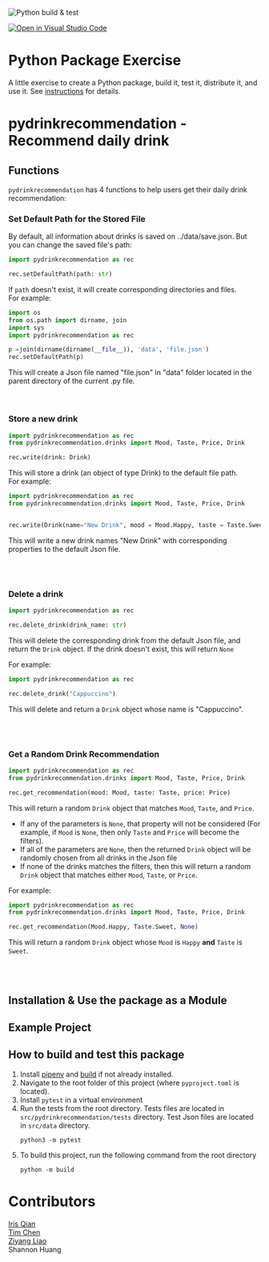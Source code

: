 ![Python build & test](https://github.com/software-students-fall2022/python-package-exercise-project-3-team-5/actions/workflows/main.yml/badge.svg)

[![Open in Visual Studio Code](https://classroom.github.com/assets/open-in-vscode-c66648af7eb3fe8bc4f294546bfd86ef473780cde1dea487d3c4ff354943c9ae.svg)](https://classroom.github.com/online_ide?assignment_repo_id=9088608&assignment_repo_type=AssignmentRepo)
# Python Package Exercise

A little exercise to create a Python package, build it, test it, distribute it, and use it. See [instructions](./instructions.md) for details.

# pydrinkrecommendation - Recommend daily drink


## Functions
`pydrinkrecommendation` has 4 functions to help users get their daily drink recommendation: 

### **Set Default Path for the Stored File**
By default, all information about drinks is saved on ../data/save.json. But you can change the saved file's path:
```python
import pydrinkrecommendation as rec

rec.setDefaultPath(path: str)
```
If `path` doesn't exist, it will create corresponding directories and files.\
For example:
```python
import os
from os.path import dirname, join
import sys
import pydrinkrecommendation as rec

p =join(dirname(dirname(__file__)), 'data', 'file.json')
rec.setDefaultPath(p)
```
This will create a Json file named "file.json" in "data" folder located in the parent directory of the current .py file.
<br>\
<br>

### **Store a new drink**
```python
import pydrinkrecommendation as rec
from pydrinkrecommendation.drinks import Mood, Taste, Price, Drink

rec.write(drink: Drink)
```
This will store a drink (an object of type Drink) to the default file path.\
For example:
```python
import pydrinkrecommendation as rec
from pydrinkrecommendation.drinks import Mood, Taste, Price, Drink


rec.write(Drink(name="New Drink", mood = Mood.Happy, taste = Taste.Sweet, price = Price.Low))
```
This will write a new drink names "New Drink" with corresponding properties to the default Json file.

<br>
<br>

### **Delete a drink**
```python
import pydrinkrecommendation as rec

rec.delete_drink(drink_name: str)
```
This will delete the corresponding drink from the default Json file, and return the `Drink` object. If the drink doesn't exist, this will return `None`

For example:
```python
import pydrinkrecommendation as rec

rec.delete_drink("Cappuccino")
```
This will delete and return a `Drink` object whose name is "Cappuccino".

<br>
<br>

### **Get a Random Drink Recommendation**
```python
import pydrinkrecommendation as rec
from pydrinkrecommendation.drinks import Mood, Taste, Price, Drink

rec.get_recommendation(mood: Mood, taste: Taste, price: Price)
```
This will return a random `Drink` object that matches `Mood`, `Taste`, and `Price`. 
- If any of the parameters is `None`, that property will not be considered (For example, if `Mood` is `None`, then only `Taste` and `Price` will become the filters).
- If all of the parameters are `None`, then the returned `Drink` object will be randomly chosen from all drinks in the Json file
- If none of the drinks matches the filters, then this will return a random `Drink` object that matches either `Mood`, `Taste`, or `Price`.

For example:
```python
import pydrinkrecommendation as rec
from pydrinkrecommendation.drinks import Mood, Taste, Price, Drink

rec.get_recommendation(Mood.Happy, Taste.Sweet, None)
```
This will return a random `Drink` object whose `Mood` is `Happy` **and** `Taste` is `Sweet`.

<br>
<br>


## Installation & Use the package as a Module

## Example Project

## How to build and test this package
1. Install [pipenv](https://packaging.python.org/en/latest/tutorials/managing-dependencies/#managing-dependencies) and [build](https://packaging.python.org/en/latest/tutorials/packaging-projects/#generating-distribution-archives) if not already installed.
2. Navigate to the root folder of this project (where `pyproject.toml` is located).
3. Install `pytest` in a virtual environment
4. Run the tests from the root directory. Tests files are located in `src/pydrinkrecommendation/tests` directory. Test Json files are located in `src/data` directory.
   ```
   python3 -m pytest
   ```
5. To build this project, run the following command from the root directory
   ```
   python -m build
   ```

# Contributors
[Iris Qian](https://github.com/okkiris)\
[Tim Chen](https://github.com/cty288)\
[Ziyang Liao](https://github.com/ian-Liaozy)\
Shannon Huang


